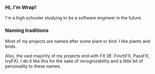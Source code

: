 ### Hi, i'm Wrap!

I'm a high schooler studying to be a software engineer in the future.

### Naming traditions

Most of my projects are named after some plant or bird. I like plants and birds.

Also, the vast majority of my projects end with FX (IE: FinchFX, PassFX, IvyFX). I do it like this for the sake of recognizability and a little bit of personality to these names.

